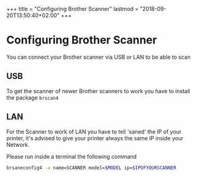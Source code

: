 +++
title = "Configuring Brother Scanner"
lastmod = "2018-09-20T13:50:40+02:00"
+++

# Configuring Brother Scanner

You can connect your Brother scanner via USB or LAN to be able to scan

## USB

To get the scanner of newer Brother scanners to work you have to install the package `brscan4`

## LAN

For the Scanner to work of LAN you have to tell 'saned' the IP of your printer, it's advised to give your printer always the same IP inside your Network.

Please run inside a terminal the following command

``` bash
brsaneconfig4 -a name=SCANNER model=$MODEL ip=$IPOFYOURSCANNER
```

